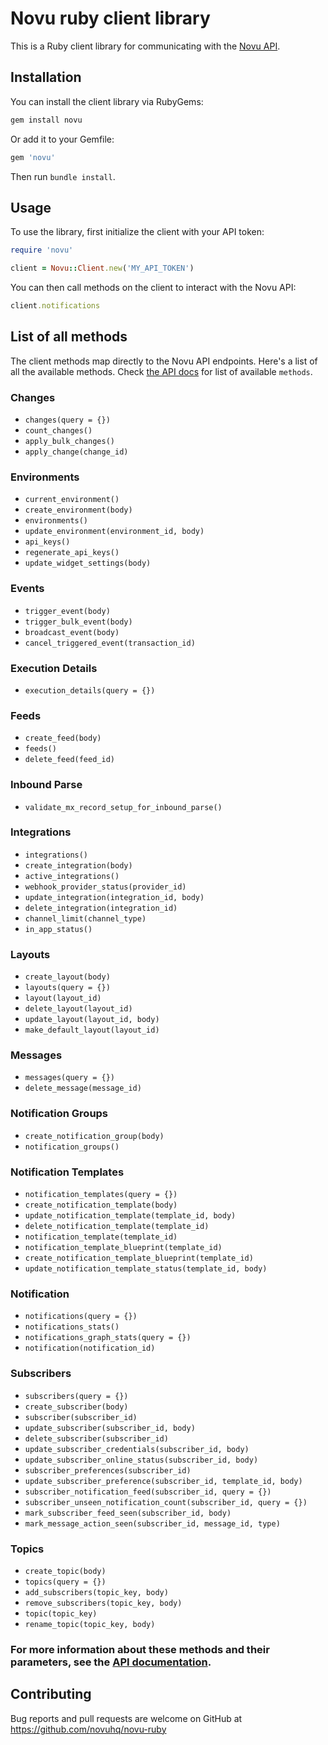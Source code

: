 # Novu ruby client library

This is a Ruby client library for communicating with the [Novu API](https://api.novu.co/api).

## Installation

You can install the client library via RubyGems:

```ruby
gem install novu
```

Or add it to your Gemfile:

```ruby
gem 'novu'
```

Then run `bundle install`.

## Usage

To use the library, first initialize the client with your API token:

```ruby
require 'novu'

client = Novu::Client.new('MY_API_TOKEN')
```

You can then call methods on the client to interact with the Novu API:

```ruby
client.notifications
```

## List of all methods

The client methods map directly to the Novu API endpoints. Here's a list of all the available methods. Check [the API docs](https://docs.novu.co/api/overview) for list of available `methods`.

### Changes

- `changes(query = {})`
- `count_changes()`
- `apply_bulk_changes()`
- `apply_change(change_id)`

### Environments

- `current_environment()`
- `create_environment(body)`
- `environments()`
- `update_environment(environment_id, body)`
- `api_keys()`
- `regenerate_api_keys()`
- `update_widget_settings(body)`

### Events

- `trigger_event(body)`
- `trigger_bulk_event(body)`
- `broadcast_event(body)`
- `cancel_triggered_event(transaction_id)`

### Execution Details

- `execution_details(query = {})`

### Feeds

- `create_feed(body)`
- `feeds()`
- `delete_feed(feed_id)`

### Inbound Parse

- `validate_mx_record_setup_for_inbound_parse()`

### Integrations

- `integrations()`
- `create_integration(body)`
- `active_integrations()`
- `webhook_provider_status(provider_id)`
- `update_integration(integration_id, body)`
- `delete_integration(integration_id)`
- `channel_limit(channel_type)`
- `in_app_status()`

### Layouts

- `create_layout(body) `
- `layouts(query = {})`
- `layout(layout_id)`
- `delete_layout(layout_id)`
- `update_layout(layout_id, body)`
- `make_default_layout(layout_id)`

### Messages

- `messages(query = {})`
- `delete_message(message_id)`

### Notification Groups

- `create_notification_group(body)`
- `notification_groups()`

### Notification Templates

- `notification_templates(query = {})`
- `create_notification_template(body)`
- `update_notification_template(template_id, body)`
- `delete_notification_template(template_id)`
- `notification_template(template_id)`
- `notification_template_blueprint(template_id)`
- `create_notification_template_blueprint(template_id)`
- `update_notification_template_status(template_id, body)`

### Notification

- `notifications(query = {})`
- `notifications_stats()`
- `notifications_graph_stats(query = {})`
- `notification(notification_id)`

### Subscribers

- `subscribers(query = {}) `
- `create_subscriber(body)`
- `subscriber(subscriber_id)`
- `update_subscriber(subscriber_id, body)`
- `delete_subscriber(subscriber_id)`
- `update_subscriber_credentials(subscriber_id, body)`
- `update_subscriber_online_status(subscriber_id, body)`
- `subscriber_preferences(subscriber_id)`
- `update_subscriber_preference(subscriber_id, template_id, body)`
- `subscriber_notification_feed(subscriber_id, query = {})`
- `subscriber_unseen_notification_count(subscriber_id, query = {})`
- `mark_subscriber_feed_seen(subscriber_id, body)`
- `mark_message_action_seen(subscriber_id, message_id, type)`

### Topics

- `create_topic(body)`
- `topics(query = {})`
- `add_subscribers(topic_key, body)`
- `remove_subscribers(topic_key, body)`
- `topic(topic_key)`
- `rename_topic(topic_key, body)`

### For more information about these methods and their parameters, see the [API documentation](https://docs.novu.co/api/overview).

## Contributing

Bug reports and pull requests are welcome on GitHub at https://github.com/novuhq/novu-ruby
